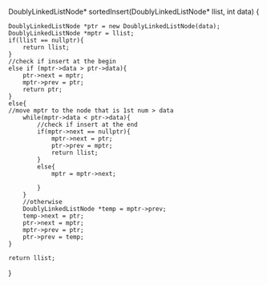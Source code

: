 DoublyLinkedListNode* sortedInsert(DoublyLinkedListNode* llist, int data) {

    DoublyLinkedListNode *ptr = new DoublyLinkedListNode(data);
    DoublyLinkedListNode *mptr = llist;
    if(llist == nullptr){
        return llist;
    }    
    //check if insert at the begin
    else if (mptr->data > ptr->data){
        ptr->next = mptr;
        mptr->prev = ptr;
        return ptr;
    }
    else{
    //move mptr to the node that is 1st num > data
        while(mptr->data < ptr->data){
        	//check if insert at the end
            if(mptr->next == nullptr){
                mptr->next = ptr;
                ptr->prev = mptr;
                return llist;
            }
            else{
                mptr = mptr->next;

            }
        }
        //otherwise
        DoublyLinkedListNode *temp = mptr->prev;
        temp->next = ptr;
        ptr->next = mptr;
        mptr->prev = ptr;
        ptr->prev = temp;
    }

    return llist;
    
}
